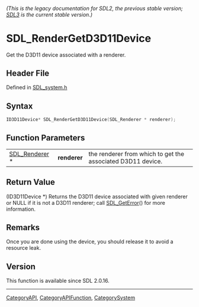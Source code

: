 ###### (This is the legacy documentation for SDL2, the previous stable version; [SDL3](https://wiki.libsdl.org/SDL3/) is the current stable version.)
# SDL_RenderGetD3D11Device

Get the D3D11 device associated with a renderer.

## Header File

Defined in [SDL_system.h](https://github.com/libsdl-org/SDL/blob/SDL2/include/SDL_system.h)

## Syntax

```c
ID3D11Device* SDL_RenderGetD3D11Device(SDL_Renderer * renderer);
```

## Function Parameters

|                                |              |                                                             |
| ------------------------------ | ------------ | ----------------------------------------------------------- |
| [SDL_Renderer](SDL_Renderer) * | **renderer** | the renderer from which to get the associated D3D11 device. |

## Return Value

(ID3D11Device *) Returns the D3D11 device associated with given renderer or
NULL if it is not a D3D11 renderer; call [SDL_GetError](SDL_GetError)() for
more information.

## Remarks

Once you are done using the device, you should release it to avoid a
resource leak.

## Version

This function is available since SDL 2.0.16.

----
[CategoryAPI](CategoryAPI), [CategoryAPIFunction](CategoryAPIFunction), [CategorySystem](CategorySystem)

